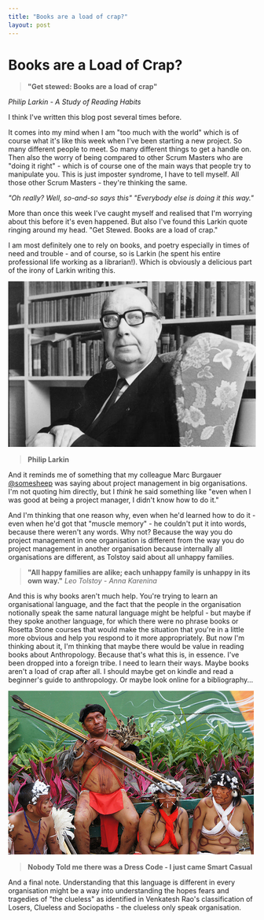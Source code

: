 ```yaml
---
title: "Books are a load of crap?"
layout: post 
---
```



# Books are a Load of Crap?

>**"Get stewed: Books are a load of crap"**

*Philip Larkin - A Study of Reading Habits* 

I think I've written this blog post several times before.

It comes into my mind when I am "too much with the world" which is of course what it's like this week when I've been starting a new project. So many different people to meet. So many different things to get a handle on. Then also the worry of being compared to other Scrum Masters who are "doing it right" - which is of course one of the main ways that people try to manipulate you. This is just imposter syndrome, I have to tell myself.  All those other Scrum Masters - they're thinking the same.

*"Oh really? Well, so-and-so says this"*
*"Everybody else is doing it this way."* 

More than once this week I've caught myself and realised that  I'm worrying about this before it's even happened.  But also I've  found this Larkin quote ringing around my head. "Get Stewed. Books are a load of crap."

I am most definitely one to rely on books, and poetry especially in times of need and trouble - and of course, so is Larkin (he spent his entire professional life working as a librarian!).  Which is obviously a delicious part of the irony of Larkin writing this.

![Philip Larkin](larkin.jpg)

>**Philip Larkin**

And it reminds me of something that my colleague Marc Burgauer [@somesheep]( https://twitter.com/somesheep) was saying about project management in big organisations.  I'm not quoting him directly, but I *think* he said something like "even when I was good at being a project manager, I didn't know how to do it."

And I'm thinking that one reason why, even when he'd learned how to do it - even when he'd got that "muscle memory" - he couldn't put it into words, because there weren't any words. Why not? Because the way you do project management in one organisation is different from the way you do project management in another organisation because internally all organisations are different, as Tolstoy said about all unhappy families.


>**"All happy families are alike; each unhappy family is unhappy in its own way."**
*Leo Tolstoy - Anna Karenina*

And this is why books aren't much help. You're trying to learn an organisational language, and the fact that the people in the organisation notionally speak the same natural language might be helpful - but maybe if they spoke another language, for which there were no phrase books or Rosetta Stone courses that would make the situation that you're in a little more obvious and help you respond to it more appropriately.
But now I'm thinking about it, I'm thinking that maybe there would be value in reading books about Anthropology. Because that's what this is, in essence.  I've been dropped into a foreign tribe.  I need to learn their ways.  Maybe books aren't a load of crap after all. I should maybe get on kindle and read a beginner's guide to anthropology. Or maybe look online for a bibliography...

![Yanomami](yanomami.jpg)

>**Nobody Told me there was a Dress Code - I just came Smart Casual**

And a final note. Understanding that this language is different in every organisation might be a way into understanding the hopes fears and tragedies of "the clueless" as identified in Venkatesh Rao's classification of Losers, Clueless and Sociopaths - the clueless only speak organisation.

